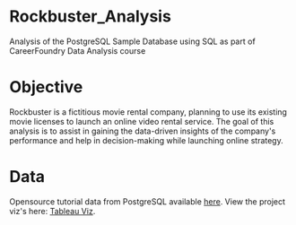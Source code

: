 # Rockbuster_Analysis
Analysis of the PostgreSQL Sample Database using SQL as part of CareerFoundry Data Analysis course
# Objective
Rockbuster is a fictitious movie rental company, planning to use its existing movie licenses to launch an online video rental service. The goal of this analysis is to assist in gaining the data-driven insights of the company's performance and help in decision-making while launching online strategy.
# Data
Opensource tutorial data from PostgreSQL available [here](http://www.postgresqltutorial.com/wp-content/uploads/2019/05/dvdrental.zip).
View the project viz's here: [Tableau Viz](https://public.tableau.com/app/profile/ruth5282/viz/RockbusterVizs/RockbusterStealthVizs). 
